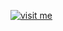 [![visit me](https://hotio.dev/img/visit-me.png "Visit https://hotio.dev/containers/mergerfs or click me!")](https://hotio.dev/containers/mergerfs)
